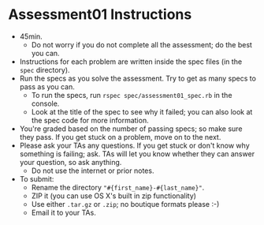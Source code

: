 # Assessment01 Instructions

* 45min.
    * Do not worry if you do not complete all the assessment; do the
      best you can.
* Instructions for each problem are written inside the spec files (in
  the `spec` directory).
* Run the specs as you solve the assessment. Try to get as many specs
  to pass as you can.
    * To run the specs, run `rspec spec/assessment01_spec.rb` in the
      console.
    * Look at the title of the spec to see why it failed; you can also
      look at the spec code for more information.
* You're graded based on the number of passing specs; so make sure
  they pass. If you get stuck on a problem, move on to the next.
* Please ask your TAs any questions. If you get stuck or don't know
  why something is failing; ask. TAs will let you know whether they
  can answer your question, so ask anything.
    * Do not use the internet or prior notes.
* To submit:
    * Rename the directory `"#{first_name}-#{last_name}"`.
    * ZIP it (you can use OS X's built in zip functionality)
    * Use either `.tar.gz` or `.zip`; no boutique formats please :-)
    * Email it to your TAs.
